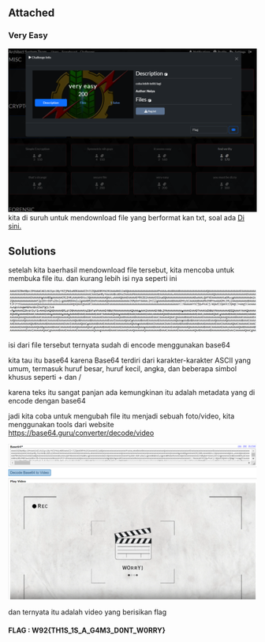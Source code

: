 ## Attached
### Very Easy
![logo markdown](img/essay.png)
kita di suruh untuk mendownload file yang berformat kan txt, soal ada [Di sini.](https://ctf.bayu18.my.id/challenges#very%20easy-40)

## Solutions
setelah kita baerhasil mendownload file tersebut, kita mencoba untuk membuka file itu. dan kurang lebih isi nya seperti ini

![base64](img/base64.png)

isi dari file tersebut ternyata sudah di encode menggunakan base64

kita tau itu base64 karena Base64 terdiri dari karakter-karakter ASCII yang umum, termasuk huruf besar, huruf kecil, angka, dan beberapa simbol khusus seperti + dan /

karena teks itu sangat panjan ada kemungkinan itu adalah metadata yang di encode dengan base64

jadi kita coba untuk mengubah file itu menjadi sebuah foto/video, kita menggunakan tools dari website <https://base64.guru/converter/decode/video>

![solve](img/solve.png)

dan ternyata itu adalah video yang berisikan flag

#### FLAG : W92{TH1S_1S_A_G4M3_D0NT_W0RRY}
